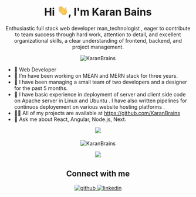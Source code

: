 <h1 align="center">Hi <img src="https://raw.githubusercontent.com/ABSphreak/ABSphreak/master/gifs/Hi.gif" width="30px">, I'm Karan Bains</h1>
<p align="center">Enthusiastic full stack web developer man_technologist , eager to contribute to team success through hard work, attention to detail, and excellent organizational skills, a clear understanding of frontend, backend, and project management.</p>

<p align="center"> <img src="https://komarev.com/ghpvc/?username=KaranBrains" alt="KaranBrains" /> </p>
<ul>
  <li>🔭 Web Developer</li>
  <li>🌱 I’m have been working on MEAN and MERN stack for three years.</li>
  <li>💬 I have been managing a small team of two developers and a designer for the past 5 months.</li>
   <li>🔭 I have basic experience in deployment of server and client side code on Apache server in Linux and Ubuntu . I have also written pipelines for continuos deployement on various website hosting platforms .</li>
  <li>👨‍💻 All of my projects are available at <a href="https://github.com/KaranBrains" target="_blank">https://github.com/KaranBrains</a></li>
  <li>💬 Ask me about React, Angular, Node.js, Next.</li>
</ul>

<!--
### Tech Stack

<p align="left">
  <img src="https://devicons.github.io/devicon/devicon.git/icons/bootstrap/bootstrap-plain.svg" alt="bootstrap" width="40" height="40"/> 
  <img src="https://devicons.github.io/devicon/devicon.git/icons/c/c-original.svg" alt="c" width="40" height="40"/> 
  <img src="https://devicons.github.io/devicon/devicon.git/icons/cplusplus/cplusplus-original.svg" alt="cplusplus" width="40" height="40"/> 
  <img src="https://devicons.github.io/devicon/devicon.git/icons/css3/css3-original-wordmark.svg" alt="css3" width="40" height="40"/> 
  <img src="https://devicons.github.io/devicon/devicon.git/icons/html5/html5-original-wordmark.svg" alt="html5" width="40" height="40"/> 
  <img src="https://devicons.github.io/devicon/devicon.git/icons/javascript/javascript-original.svg" alt="javascript" width="40" height="40"/> 
  <img src="https://raw.githubusercontent.com/prplx/svg-logos/5585531d45d294869c4eaab4d7cf2e9c167710a9/svg/materialize.svg" alt="materialize" width="40" height="40"/> 
  <img src="https://devicons.github.io/devicon/devicon.git/icons/mysql/mysql-original-wordmark.svg" alt="mysql" width="40" height="40"/>   
  <img src="https://devicons.github.io/devicon/devicon.git/icons/react/react-original-wordmark.svg" alt="react" width="40" height="40"/>
</p> -->


<p align="center">
  <img src="https://github-readme-stats.vercel.app/api/top-langs/?username=KaranBrains&layout=compact&hide=html&langs_count=8 alt="KaranBrains" />
</p>
<p align="center">
  <img align="center" src="https://github-readme-stats.vercel.app/api?username=KaranBrains&show_icons=true" alt="KaranBrains" />
</p>
<p align="center">
  <img src="https://github-readme-streak-stats.herokuapp.com/?user=KaranBrains&layout=compact" />
</p>

<h2 align="center">Connect with me</h2>
<div align="center">  
  <a href="https://github.com/KaranBrains" target="_blank">
    <img src=https://img.shields.io/badge/github-%2324292e.svg?&style=for-the-badge&logo=github&logoColor=white alt=github style="margin-bottom: 5px;" />
  </a>
  <a href="https://www.linkedin.com/in/karan-bains-28921118a/" target="_blank">
    <img src=https://img.shields.io/badge/linkedin-%231E77B5.svg?&style=for-the-badge&logo=linkedin&logoColor=white alt=linkedin style="margin-bottom: 5px;" />
  </a>
</div>  
  
